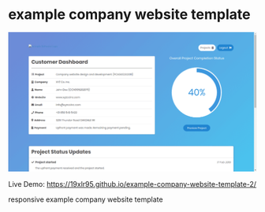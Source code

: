 # example company website template

![The project's screenshot.](ss/example-company-website-template-2-d.png)

Live Demo: https://19xlr95.github.io/example-company-website-template-2/

responsive example company website template
